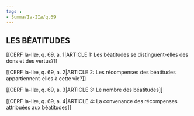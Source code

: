 ```yaml
---
tags : 
- Summa/Ia-IIæ/q.69
---
```


## LES BÉATITUDES

[[CERF Ia-IIæ, q. 69, a. 1|ARTICLE 1: Les béatitudes se distinguent-elles des dons et des vertus?]]

[[CERF Ia-IIæ, q. 69, a. 2|ARTICLE 2: Les récompenses des béatitudes appartiennent-elles à cette vie?]]

[[CERF Ia-IIæ, q. 69, a. 3|ARTICLE 3: Le nombre des béatitudes]]

[[CERF Ia-IIæ, q. 69, a. 4|ARTICLE 4: La convenance des récompenses attribuées aux béatitudes]]

